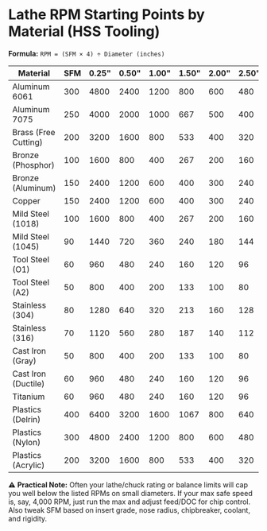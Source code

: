 # Lathe RPM Starting Points by Material (HSS Tooling)

**Formula:** `RPM = (SFM × 4) ÷ Diameter (inches)`

| Material | SFM | 0.25" | 0.50" | 1.00" | 1.50" | 2.00" | 2.50" | 3.00" |
|----------|-----|-------|-------|-------|-------|-------|-------|-------|
| Aluminum 6061 | 300 | 4800 | 2400 | 1200 | 800 | 600 | 480 | 400 |
| Aluminum 7075 | 250 | 4000 | 2000 | 1000 | 667 | 500 | 400 | 333 |
| Brass (Free Cutting) | 200 | 3200 | 1600 | 800 | 533 | 400 | 320 | 267 |
| Bronze (Phosphor) | 100 | 1600 | 800 | 400 | 267 | 200 | 160 | 133 |
| Bronze (Aluminum) | 150 | 2400 | 1200 | 600 | 400 | 300 | 240 | 200 |
| Copper | 150 | 2400 | 1200 | 600 | 400 | 300 | 240 | 200 |
| Mild Steel (1018) | 100 | 1600 | 800 | 400 | 267 | 200 | 160 | 133 |
| Mild Steel (1045) | 90 | 1440 | 720 | 360 | 240 | 180 | 144 | 120 |
| Tool Steel (O1) | 60 | 960 | 480 | 240 | 160 | 120 | 96 | 80 |
| Tool Steel (A2) | 50 | 800 | 400 | 200 | 133 | 100 | 80 | 67 |
| Stainless (304) | 80 | 1280 | 640 | 320 | 213 | 160 | 128 | 107 |
| Stainless (316) | 70 | 1120 | 560 | 280 | 187 | 140 | 112 | 93 |
| Cast Iron (Gray) | 50 | 800 | 400 | 200 | 133 | 100 | 80 | 67 |
| Cast Iron (Ductile) | 60 | 960 | 480 | 240 | 160 | 120 | 96 | 80 |
| Titanium | 60 | 960 | 480 | 240 | 160 | 120 | 96 | 80 |
| Plastics (Delrin) | 400 | 6400 | 3200 | 1600 | 1067 | 800 | 640 | 533 |
| Plastics (Nylon) | 300 | 4800 | 2400 | 1200 | 800 | 600 | 480 | 400 |
| Plastics (Acrylic) | 200 | 3200 | 1600 | 800 | 533 | 400 | 320 | 267 |

⚠ **Practical Note:** Often your lathe/chuck rating or balance limits will cap you well below the listed RPMs on small diameters. If your max safe speed is, say, 4,000 RPM, just run the max and adjust feed/DOC for chip control. Also tweak SFM based on insert grade, nose radius, chipbreaker, coolant, and rigidity.